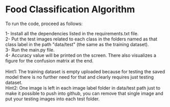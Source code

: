 # Food Classification Algorithm

To run the code, proceed as follows:

1- Install all the dependencies listed in the requirements.txt file.<br/>
2- Put the test images related to each class in the folders named as that class label in the path "data/test" (the same as the training dataset).<br/>
3- Run the main.py file.<br/>
4- Accuracy value will be printed on the screen. There also visualizes a figure for the confusion matrix at the end.<br/>
<br/>
Hint1: The training dataset is empty uploaded because for testing the saved model there is no further need for that and clearly requires just testing dataset.<br/>
Hint2: One image is left in each image label folder in data/test path just to make it possible to push into github, you can remove that single image and put your testing images into each test folder. 
